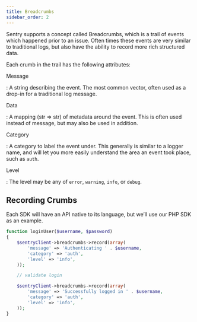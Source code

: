 ```yaml
---
title: Breadcrumbs
sidebar_order: 2
---
```


Sentry supports a concept called Breadcrumbs, which is a trail of events which happened prior to an issue. Often times these events are very similar to traditional logs, but also have the ability to record more rich structured data.

Each crumb in the trail has the following attributes:

Message

: A string describing the event. The most common vector, often used as a drop-in for a traditional log message.

Data

: A mapping (str => str) of metadata around the event. This is often used instead of message, but may also be used in addition.

Category

: A category to label the event under. This generally is similar to a logger name, and will let you more easily understand the area an event took place, such as `auth`.

Level

: The level may be any of `error`, `warning`, `info`, or `debug`.

## Recording Crumbs

Each SDK will have an API native to its language, but we’ll use our PHP SDK as an example.

```php
function loginUser($username, $password)
{
    $sentryClient->breadcrumbs->record(array(
        'message' => 'Authenticating ' . $username,
        'category' => 'auth',
        'level' => 'info',
    ));

    // validate login

    $sentryClient->breadcrumbs->record(array(
        'message' => 'Successfully logged in ' . $username,
        'category' => 'auth',
        'level' => 'info',
    ));
}
```
